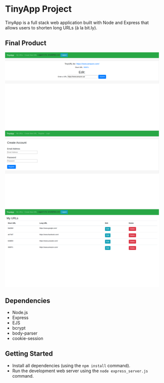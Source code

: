 # TinyApp Project

TinyApp is a full stack web application built with Node and Express that allows users to shorten long URLs (à la bit.ly).

## Final Product

!["Screenshot of Edit page"](https://github.com/brandon236/tinyapp/blob/master/docs/edit-page.png)
!["Screenshot of Registration page"](https://github.com/brandon236/tinyapp/blob/master/docs/register-page.png)
!["Screenshot of URLs page"](https://github.com/brandon236/tinyapp/blob/master/docs/urls-page.png)

## Dependencies

- Node.js
- Express
- EJS
- bcrypt
- body-parser
- cookie-session

## Getting Started

- Install all dependencies (using the `npm install` command).
- Run the development web server using the `node express_server.js` command.
